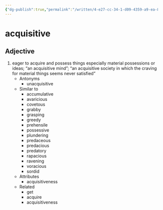```yaml
---
{"dg-publish":true,"permalink":"/written/4-e27-cc-34-1-d09-4359-a9-ea-83-a100-d458-d3/","dgHomeLink":true,"dgPassFrontmatter":false}
---
```


# acquisitive


## Adjective

1. eager to acquire and possess things especially material possessions or ideas; “an acquisitive mind”; “an acquisitive society in which the craving for material things seems never satisfied”
	- Antonyms
		- unacquisitive
	- Similar to
		- accumulative
		- avaricious
		- covetous
		- grabby
		- grasping
		- greedy
		- prehensile
		- possessive
		- plundering
		- predaceous
		- predacious
		- predatory
		- rapacious
		- ravening
		- voracious
		- sordid
	- Attributes
		- acquisitiveness
	- Related
		- get
		- acquire
		- acquisitiveness

